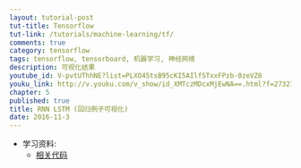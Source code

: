 ```yaml
---
layout: tutorial-post
tut-title: Tensorflow
tut-link: /tutorials/machine-learning/tf/
comments: true
category: tensorflow
tags: tensorflow, tensorboard, 机器学习, 神经网络
description: 可视化结果
youtube_id: V-pvtUThhNE?list=PLXO45tsB95cKI5AIlf5TxxFPzb-0zeVZ8
youku_link: http://v.youku.com/v_show/id_XMTczMDcxMjEwNA==.html?f=27327189&o=1
chapter: 5
published: true
title: RNN LSTM (回归例子可视化)
date: 2016-11-3
---
```


* 学习资料:
  * [相关代码](https://github.com/MorvanZhou/tutorials/tree/master/tensorflowTUT/tf20_RNN2.2)
